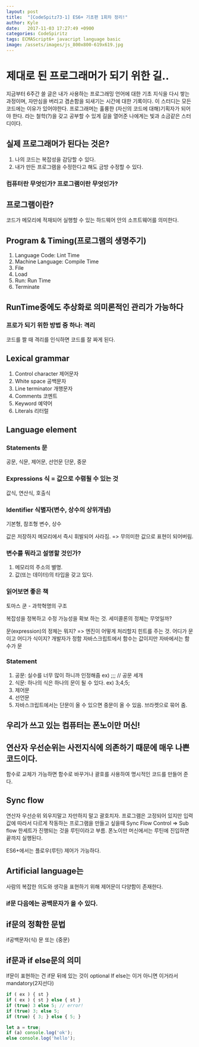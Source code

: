 ```yaml
---
layout: post
title:  "[CodeSpitz73-1] ES6+ 기초편 1회차 정리!"
author: Kyle
date:   2017-11-03 17:27:49 +0900
categories: CodeSpiritz
tags: ECMAScript6+ javacript language basic
image: /assets/images/js_800x800-619x619.jpg
---
```

# 제대로 된 프로그래머가 되기 위한 길..
지금부터 6주간 쓸 글은 내가 사용하는 프로그래밍 언어에 대한 기초 지식을 다시 쌓는 과정이며,
자만심을 버리고 겸손함을 되새기는 시간에 대한 기록이다.
이 스터디는
모든 코드에는 이유가 있어야한다.
프로그래머는 훌륭한 (자신의 코드에 대해)기획자가 되어야 한다.
라는 철학(?)을 갖고 공부할 수 있게 길을 열어준 나에게는 빛과 소금같은 스터디이다.  

## 실제 프로그래머가 된다는 것은?
1. 나의 코드는 복잡성을 감당할 수 있다.
2. 내가 만든 프로그램을 수정한다고 해도 금방 수정할 수 있다.

### 컴퓨터란 무엇인가? 프로그램이란 무엇인가?

## 프로그램이란?
코드가 메모리에 적재되어 실행할 수 있는 하드웨어 안의 소프트웨어를 의미한다.

## Program & Timing(프로그램의 생명주기)
1. Language Code: Lint Time
2. Machine Language: Compile Time
3. File
4. Load
5. Run: Run Time
6. Terminate

## RunTime중에도 추상화로 의미론적인 관리가 가능하다

### 프로가 되기 위한 방법 중 하나: 격리
코드를 짤 때 격리를 인식하면 코드를 잘 짜게 된다.

## Lexical grammar

1. Control character 제어문자
2. White space 공백문자
3. Line terminator 개행문자
4. Comments 코멘트
5. Keyword 예약어
6. Literals 리터럴

## Language element

### Statements 문
공문, 식문, 제어문, 선언문		단문, 중문
### Expressions 식 = 값으로 수렴될 수 있는 것
값식, 연산식, 호출식
### Identifier 식별자(변수, 상수의 상위개념)
기본형, 참조형		변수, 상수

값은 저장하지 메모리에서 즉시 휘발되어 사라짐. => 무의미한 값으로 표현이 되어버림.

### 변수를 뭐라고 설명할 것인가? 
1. 메모리의 주소의 별명.
2. 값(또는 데이터)의 타입을 갖고 있다.

### 읽어보면 좋은 책
토마스 쿤 - 과학혁명의 구조

복잡성을 정복하고 수정 가능성을 확보 하는 것.
세미콜론의 정체는 무엇일까?

문(expression)의 정체는 뭐지? => 엔진이 어떻게 처리할지 힌트를 주는 것.
어디가 문이고 어디가 식이지? 개발자가 정함
자바스크립트에서 함수는 값이지만 자바에서는 함수가 문

### Statement
1. 공문: 실수를 너무 많이 하니까 인정해줌 ex) ;;; // 공문 세개
2. 식문: 하나의 식은 하나의 문이 될 수 있다. ex) 3;4;5;
3. 제어문
4. 선언문
5. 자바스크립트에서는 단문이 올 수 있으면 중문이 올 수 있음. 브라켓으로 묶어 줌.

## 우리가 쓰고 있는 컴퓨터는 폰노이만 머신!

## 연산자 우선순위는 사전지식에 의존하기 때문에 매우 나쁜 코드이다.
함수로 교체가 가능하면 함수로 바꾸거나 괄호를 사용하여 명시적인 코드를 만들어 준다.

## Sync flow
연산자 우선순위 외우지말고 자만하지 말고 괄호치자.
프로그램은 고정되어 있지만 입력 값에 따라서 다르게 작동하는 프로그램을 만들고 싶을때
Sync Flow Control => Sub flow
한세트가 진행되는 것을 루틴이라고 부름.
폰노이만 머신에서는 루틴에 진입하면 끝까지 실행된다.

ES6+에서는 플로우(루틴) 제어가 가능하다.

## Artificial language는
사람의 복잡한 의도와 생각을 표현하기 위해 제어문이 다양함이 존재한다.

### if문 다음에는 공백문자가 올 수 있다.

## if문의 정확한 문법
if공백문자(식) 문 또는 {중문}

## if문과 if else문의 의미
If문이 표현하는 건 if문 뒤에 있는 것이 optional
If else는 이거 아니면 이거라서 mandatory(2지선다)

```javascript
if ( ex ) { st }
if ( ex ) { st } else { st }
if (true) 3 else 5; // error!
if (true) 3; else 5;
if (true) { 3; } else { 5; }
```

```javascript
let a = true;
if (a) console.log('ok');
else console.log('hello');
```